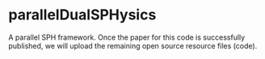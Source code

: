 # parallelDualSPHysics
A parallel SPH framework.
Once the paper for this code is successfully published, we will upload the remaining open source resource files (code).
